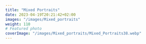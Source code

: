 ```yaml
---
title: "Mixed Portraits"
date: 2023-04-19T20:21:42+02:00
images: "/images/Mixed_portraits"
weight: 110
# Featured photo
coverImage: "/images/Mixed_portraits/Mixed_Portraits38.webp"
---
```

